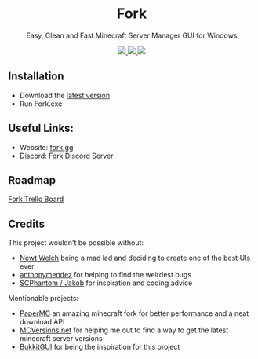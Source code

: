 <h1 align="center">
  Fork
</h1>
<p align="center">  
  Easy, Clean and Fast Minecraft Server Manager GUI for Windows
</p>
<p align="center">
  <a href="https://discord.gg/dbqH6x8">
    <img src="https://img.shields.io/discord/633632434336038912?color=brightgreen&logo=discord">
  </a>
  <a href="https://github.com/ChristianKern97/fork/releases">
    <img src="https://img.shields.io/github/v/release/ChristianKern97/fork?color=brightgreen&include_prereleases">
  </a>
  <a href="https://github.com/ChristianKern97/fork/blob/master/LICENSE">
    <img src="https://img.shields.io/github/license/ChristianKern97/fork?color=brightgreen">
  </a>
</p>



## Installation
- Download the [latest version](https://www.fork.gg/downloads/Fork.exe) 
- Run Fork.exe

## Useful Links:
- Website: [fork.gg](https://www.fork.gg)
- Discord: [Fork Discord Server](https://discord.gg/dbqH6x8)

## Roadmap
[Fork Trello Board](https://trello.com/b/uCtDgilW/fork)

## Credits
This project wouldn't be possible without:
- [Newt Welch](https://www.reddit.com/user/Newt_Welch/) being a mad lad and deciding to create one of the best UIs ever
- [anthonymendez](https://github.com/anthonymendez) for helping to find the weirdest bugs
- [SCPhantom / Jakob](https://github.com/SCPhantom/) for inspiration and coding advice

Mentionable projects:
- [PaperMC](https://papermc.io/) an amazing minecraft fork for better performance and a neat download API
- [MCVersions.net](https://mcversions.net/) for helping me out to find a way to get the latest minecraft server versions
- [BukkitGUI](https://github.com/Bertware/bukkitgui2) for being the inspiration for this project

